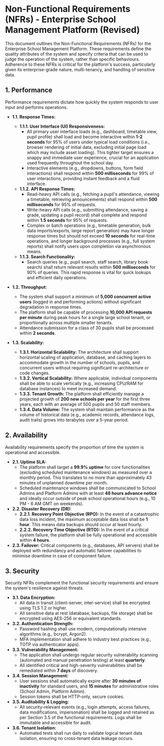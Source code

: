 # Non-Functional Requirements (NFRs) - Enterprise School Management Platform (Revised)

This document outlines the Non-Functional Requirements (NFRs) for the Enterprise School Management Platform. These requirements define the quality attributes of the system and specify criteria that can be used to judge the operation of the system, rather than specific behaviours. Adherence to these NFRs is critical for the platform's success, particularly given its enterprise-grade nature, multi-tenancy, and handling of sensitive data.

## 1. Performance

Performance requirements dictate how quickly the system responds to user input and performs operations.

- **1.1. Response Times:**

  - **1.1.1. User Interface (UI) Responsiveness:**
    - All primary user interface loads (e.g., dashboard, timetable view, pupil profile) shall load and become interactive within **1-2 seconds** for 95% of users under typical load conditions (i.e., browser rendering of initial data, excluding initial page load which may include asset loading). This tighter target ensures a snappy and immediate user experience, crucial for an application used frequently throughout the school day.
    - Interactive elements (e.g., dropdowns, buttons, form field interactions) shall respond within **500 milliseconds** for 99% of user interactions, providing instant feedback and a fluid interface.
  - **1.1.2. API Response Times:**
    - Read-heavy API calls (e.g., fetching a pupil's attendance, viewing a timetable, retrieving announcements) shall respond within **500 milliseconds** for 95% of requests.
    - Write-heavy API calls (e.g., submitting attendance, saving a grade, updating a pupil record) shall complete and respond within **1.5 seconds** for 95% of requests.
    - Complex or batch operations (e.g., timetable generation, bulk data imports/exports, large report generation) may have longer response times but should not exceed **10 seconds** for real-time operations, and longer background processes (e.g., full system reports) shall notify users upon completion via asynchronous means.
  - **1.1.3. Search Functionality:**
    - Search queries (e.g., pupil search, staff search, library book search) shall return relevant results within **500 milliseconds** for 90% of queries. This rapid response is vital for quick lookups and efficient daily operations.

- **1.2. Throughput:**

  - The system shall support a minimum of **5,000 concurrent active users** (logged in and performing actions) without significant degradation in response times.
  - The platform shall be capable of processing **10,000 API requests per minute** during peak hours for a single large school tenant, or proportionally across multiple smaller tenants.
  - Attendance submission for a class of 30 pupils shall be processed within **2 seconds**.

- **1.3. Scalability:**
  - **1.3.1. Horizontal Scalability:** The architecture shall support horizontal scaling of application, database, and caching layers to accommodate growth in the number of schools, pupils, and concurrent users without requiring significant re-architecture or code changes.
  - **1.3.2. Vertical Scalability:** Where applicable, individual components shall be able to scale vertically (e.g., increasing CPU/RAM for database instances) to meet increased demand.
  - **1.3.3. Tenant Growth:** The platform shall efficiently manage a projected growth of **200 new schools per year** for the first three years, each with an average of 500 pupils and 50 staff members.
  - **1.3.4. Data Volume:** The system shall maintain performance as the volume of historical data (e.g., academic records, attendance logs, audit trails) grows into terabytes over a 5-year period.

## 2. Availability

Availability requirements specify the proportion of time the system is operational and accessible.

- **2.1. Uptime SLA:**
  - The platform shall target a **99.9% uptime** for core functionalities (excluding scheduled maintenance windows) as measured over a monthly period. This translates to no more than approximately 43 minutes of unplanned downtime per month.
  - Scheduled maintenance windows shall be communicated to School Admins and Platform Admins with at least **48 hours advance notice** and ideally occur outside of peak school operational hours (e.g., 10 PM - 6 AM GMT on weekends).
- **2.2. Disaster Recovery (DR):**
  - **2.2.1. Recovery Point Objective (RPO):** In the event of a catastrophic data loss incident, the maximum acceptable data loss shall be **1 hour**. This means data backups should occur at least hourly.
  - **2.2.2. Recovery Time Objective (RTO):** In the event of a critical system failure, the platform shall be fully operational and accessible within **4 hours**.
- **2.3. Failover:** Critical components (e.g., databases, API servers) shall be deployed with redundancy and automatic failover capabilities to minimise downtime in case of component failure.

## 3. Security

Security NFRs complement the functional security requirements and ensure the system's resilience against threats.

- **3.1. Data Encryption:**
  - All data in transit (client-server, inter-service) shall be encrypted using TLS 1.2 or higher.
  - All sensitive data at rest (database, backups, file storage) shall be encrypted using AES-256 or equivalent standards.
- **3.2. Authentication Strength:**
  - Password hashing shall use modern, computationally intensive algorithms (e.g., bcrypt, Argon2).
  - MFA implementation shall adhere to industry best practices (e.g., TOTP via authenticator apps).
- **3.3. Vulnerability Management:**
  - The application shall undergo regular security vulnerability scanning (automated and manual penetration testing) at least **quarterly**.
  - All identified critical and high-severity vulnerabilities shall be remediated within **7 days** of discovery.
- **3.4. Session Management:**
  - User sessions shall automatically expire after **30 minutes of inactivity** for standard users, and **15 minutes** for administrative roles (School Admin, Platform Admin).
  - Session tokens shall be HTTP-only, secure cookies.
- **3.5. Auditability & Logging:**
  - All security-relevant events (e.g., login attempts, access failures, data modifications, impersonation) shall be logged and retained as per Section 3.5 of the functional requirements. Logs shall be immutable and accessible for audit.
- **3.6. Tenant Isolation:**
  - Automated tests shall run daily to validate logical tenant data isolation, ensuring no cross-tenant data leakage occurs.
